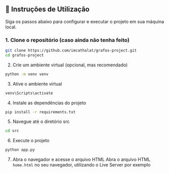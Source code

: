## 📝 Instruções de Utilização

Siga os passos abaixo para configurar e executar o projeto em sua máquina local.

### 1. Clone o repositório (caso ainda não tenha feito)

```bash
git clone https://github.com/imcathalat/grafos-project.git
cd grafos-project
```
2. Crie um ambiente virtual (opcional, mas recomendado)
```bash
python -m venv venv
```
3. Ative o ambiente virtual
 ```bash
 venv\Scripts\activate
 ```
4. Instale as dependências do projeto
```bash
pip install -r requirements.txt
```
5. Navegue até o diretório src
```bash
cd src
```
6. Execute o projeto
```bash
python app.py
```

7. Abra o navegador e acesse o arquivo HTML
Abra o arquivo HTML `home.html` no seu navegador, utilizando o Live Server por exemplo
